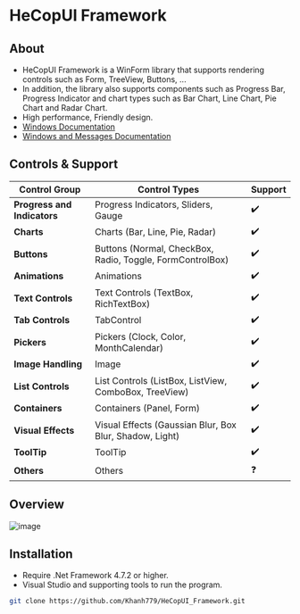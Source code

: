 # HeCopUI Framework
## About
- HeCopUI Framework is a WinForm library that supports rendering controls such as Form, TreeView, Buttons, ... 
- In addition, the library also supports components such as Progress Bar, Progress Indicator and chart types such as Bar Chart, Line Chart, Pie Chart and Radar Chart.
- High performance, Friendly design.
- [Windows Documentation](https://learn.microsoft.com/en-us/windows/win32/winmsg/window-class-styles)
- [Windows and Messages Documentation](https://learn.microsoft.com/en-us/windows/win32/winmsg/windowing)
## Controls & Support
| Control Group                     | Control Types                                                | Support |
|-----------------------------------|-------------------------------------------------------------|---------|
| **Progress and Indicators**       | Progress Indicators, Sliders, Gauge                         | ✔️      |
| **Charts**                        | Charts (Bar, Line, Pie, Radar)                             | ✔️      |
| **Buttons**                       | Buttons (Normal, CheckBox, Radio, Toggle, FormControlBox)  | ✔️      |
| **Animations**                    | Animations                                                  | ✔️      |
| **Text Controls**                 | Text Controls (TextBox, RichTextBox)                       | ✔️      |
| **Tab Controls**                  | TabControl                                                 | ✔️      |
| **Pickers**                       | Pickers (Clock, Color, MonthCalendar)                      | ✔️      |
| **Image Handling**                | Image                                                       | ✔️      |
| **List Controls**                 | List Controls (ListBox, ListView, ComboBox, TreeView)     | ✔️      |
| **Containers**                    | Containers (Panel, Form)                                   | ✔️      |
| **Visual Effects**                | Visual Effects (Gaussian Blur, Box Blur, Shadow, Light)    | ✔️      |
| **ToolTip**                       | ToolTip                                                    | ✔️      |
| **Others**                        | Others                                                      | ❓      |


## Overview
![image](https://github.com/Khanh779/HeCopUI_Framework/blob/master/Screenshot/Record1.gif)

## Installation
- Require .Net Framework 4.7.2 or higher.
- Visual Studio and supporting tools to run the program.
```bash
git clone https://github.com/Khanh779/HeCopUI_Framework.git
```
